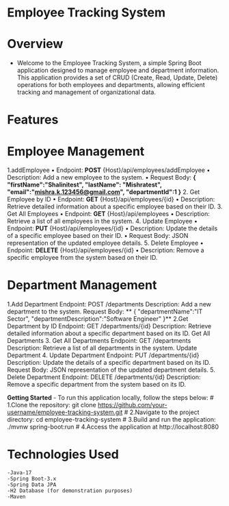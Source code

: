 # Employee Tracking System
# Overview
- Welcome to the Employee Tracking System, a simple Spring Boot application designed to manage employee and department information. This application provides a set of CRUD (Create, Read, Update, Delete) operations for both employees and departments, allowing efficient tracking and management of organizational data.
# Features
# Employee Management
1.addEmployee
    •	Endpoint: **POST** {Host}/api/employees/addEmployee
    •	Description: Add a new employee to the system.
    •	Request Body: 
    **{
        "firstName":"Shalinitest",
        "lastName": "Mishratest",
        "email":"mishra.k.123456@gmail.com",
        "departmentId":1
    }**
2.	Get Employee by ID
    •	Endpoint: **GET** {Host}/api/employees/{id}
    •	Description: Retrieve detailed information about a specific employee based on their ID.
3.	Get All Employees
    •	Endpoint: **GET** {Host}/api/employees
    •	Description: Retrieve a list of all employees in the system.
4.	Update Employee
    •	Endpoint: **PUT** {Host}/api/employees/{id}
    •	Description: Update the details of a specific employee based on their ID.
    •	Request Body: JSON representation of the updated employee details.
5.	Delete Employee
    •	Endpoint: **DELETE** {Host}/api/employees/{id}
    •	Description: Remove a specific employee from the system based on their ID.

# Department Management
 1.Add Department
        Endpoint: POST /departments
        Description: Add a new department to the system.
        Request Body:
      ** {
        "departmentName":"IT Sector",
        "departmentDescription":"Software Engineer" 
    }**
 2.Get Department by ID
    Endpoint: GET /departments/{id}
    Description: Retrieve detailed information about a specific department based on its ID.
    Get All Departments
 3.	Get All Departments
    Endpoint: GET /departments
    Description: Retrieve a list of all departments in the system.
    Update Department
 4. Update Department
    Endpoint: PUT /departments/{id}
    Description: Update the details of a specific department based on its ID.
    Request Body: JSON representation of the updated department details.
 5. Delete Department
    Endpoint: DELETE /departments/{id}
    Description: Remove a specific department from the system based on its ID.
    
**Getting Started**
    - To run this application locally, follow the steps below:
         # 1.Clone the repository:
         git clone https://github.com/your-username/employee-tracking-system.git
         # 2.Navigate to the project directory:
         cd employee-tracking-system
         # 3.Build and run the application:
         ./mvnw spring-boot:run
         # 4.Access the application at
           http://localhost:8080 

# Technologies Used
    -Java-17
    -Spring Boot-3.x
    -Spring Data JPA
    -H2 Database (for demonstration purposes)
    -Maven



